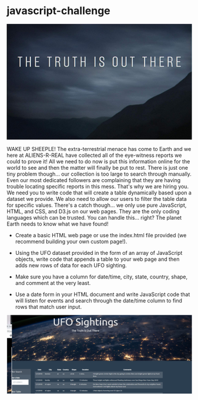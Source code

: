 # javascript-challenge

![image](https://github.com/Auburn9698/javascript-challenge/blob/main/UFO-level-1/static/images/truth.jpg)

WAKE UP SHEEPLE! The extra-terrestrial menace has come to Earth and we here at ALIENS-R-REAL have collected all of the eye-witness reports we could to prove it! All we need to do now is put this information online for the world to see and then the matter will finally be put to rest.
There is just one tiny problem though... our collection is too large to search through manually. Even our most dedicated followers are complaining that they are having trouble locating specific reports in this mess.
That's why we are hiring you. We need you to write code that will create a table dynamically based upon a dataset we provide. We also need to allow our users to filter the table data for specific values. There's a catch though... we only use pure JavaScript, HTML, and CSS, and D3.js on our web pages. They are the only coding languages which can be trusted.
You can handle this... right? The planet Earth needs to know what we have found!

- Create a basic HTML web page or use the index.html file provided (we recommend building your own custom page!).

- Using the UFO dataset provided in the form of an array of JavaScript objects, write code that appends a table to your web page and then adds new rows of data for each UFO sighting.

- Make sure you have a column for date/time, city, state, country, shape, and comment at the very least.

- Use a date form in your HTML document and write JavaScript code that will listen for events and search through the date/time column to find rows that match user input.

![Image2](https://github.com/Auburn9698/javascript-challenge/blob/main/Images/Image1.png)


 

